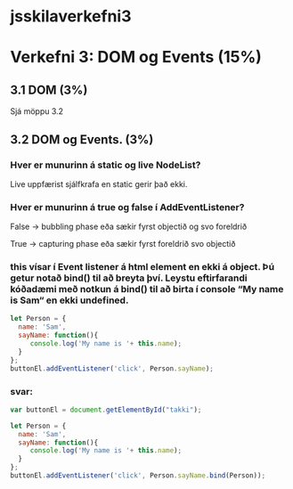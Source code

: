 # jsskilaverkefni3

# Verkefni 3: DOM og Events (15%)

## 3.1 DOM (3%)

Sjá möppu 3.2


## 3.2 DOM og Events. (3%)


### Hver er munurinn á static og live NodeList?

Live uppfærist sjálfkrafa en static gerir það ekki.

### Hver er munurinn á true og false í AddEventListener?

False -> bubbling phase eða sækir fyrst objectið og svo foreldrið

True -> capturing phase eða sækir fyrst foreldrið svo objectið


### this vísar í Event listener á html element en ekki á object. Þú getur notað bind() til að breyta því. Leystu eftirfarandi kóðadæmi með notkun á bind() til að birta í console “My name is Sam“ en ekki undefined.

```javascript
let Person = {  
  name: 'Sam',  
  sayName: function(){    
     console.log('My name is '+ this.name); 
  }
};
buttonEl.addEventListener('click', Person.sayName);
```

### svar:

```javascript
var buttonEl = document.getElementById("takki");

let Person = {  
  name: 'Sam',
  sayName: function(){   
     console.log('My name is '+ this.name);  
  }
};
buttonEl.addEventListener('click', Person.sayName.bind(Person));
```
